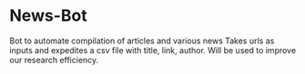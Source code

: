 # News-Bot
Bot to automate compilation of articles and various news
Takes urls as inputs and expedites a csv file with title, link, author.
Will be used to improve our research efficiency.
